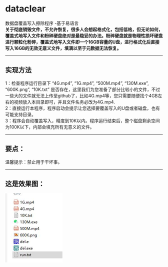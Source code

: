 # dataclear
数据盘覆盖写入擦除程序 -基于易语言  
**关于彻底销毁文件，不允许恢复，很多人会想起格式化，包括低格，但无论如何，覆盖式地写入文件和粉碎硬盘绝对是最稳妥的办法。粉碎硬盘就是物理性损坏硬盘进行颗粒化粉碎，覆盖式地写入文件即一个16GB容量的U盘，进行格式化后直接写入16GB的无效无意义文件，填满以至于元数据无法恢复。**
****
## 实现方法  
1：检查程序运行目录下 “4G.mp4”, “1G.mp4”, “500M.mp4”, “130M.exe”, “600K.png”, “10K.txt” 是否存在，这里我们为您准备了部分比较小的文件，不过一些大的文件就无法上传至github了，比如4G.mp4等，您只需要随便找个4GB左右的视频放入本目录即可，并且文件名务必改为4G.mp4.  
2：直接运行本程序，程序启动会提示让您选择要覆盖写入的U盘或者磁盘，也有可能支持目录。  
3：程序会自动覆盖写入，精度到10K以内。程序运行结束后，整个磁盘剩余空间为100K以下，内部会填充所有无意义的文件。  
****
## 要点：  
温馨提示：禁止用于干坏事。
****
## 这是效果图：  
![image](readme.png)
